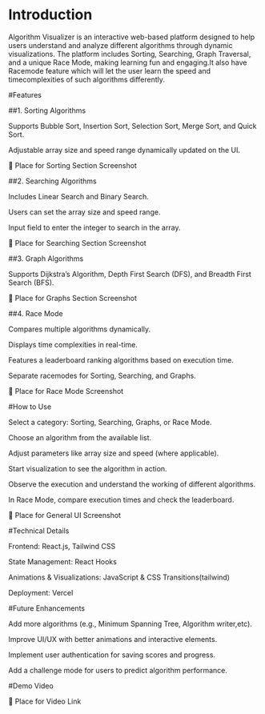 # Introduction

Algorithm Visualizer is an interactive web-based platform designed to help users understand and analyze different algorithms through dynamic visualizations.
The platform includes Sorting, Searching, Graph Traversal, and a unique Race Mode, making learning fun and engaging.It also have Racemode feature which will
let the user learn the speed and timecomplexities of such algorithms differently.

#Features

##1. Sorting Algorithms

Supports Bubble Sort, Insertion Sort, Selection Sort, Merge Sort, and Quick Sort.

Adjustable array size and speed range dynamically updated on the UI.

📌 Place for Sorting Section Screenshot

##2. Searching Algorithms

Includes Linear Search and Binary Search.

Users can set the array size and speed range.

Input field to enter the integer to search in the array.

📌 Place for Searching Section Screenshot

##3. Graph Algorithms

Supports Dijkstra’s Algorithm, Depth First Search (DFS), and Breadth First Search (BFS).

📌 Place for Graphs Section Screenshot

##4. Race Mode

Compares multiple algorithms dynamically.

Displays time complexities in real-time.

Features a leaderboard ranking algorithms based on execution time.

Separate racemodes for Sorting, Searching, and Graphs.

📌 Place for Race Mode Screenshot

#How to Use

Select a category: Sorting, Searching, Graphs, or Race Mode.

Choose an algorithm from the available list.

Adjust parameters like array size and speed (where applicable).

Start visualization to see the algorithm in action.

Observe the execution and understand the working of different algorithms.

In Race Mode, compare execution times and check the leaderboard.

📌 Place for General UI Screenshot

#Technical Details

Frontend: React.js, Tailwind CSS

State Management: React Hooks

Animations & Visualizations: JavaScript & CSS Transitions(tailwind)

Deployment: Vercel

#Future Enhancements

Add more algorithms (e.g., Minimum Spanning Tree, Algorithm writer,etc).

Improve UI/UX with better animations and interactive elements.

Implement user authentication for saving scores and progress.

Add a challenge mode for users to predict algorithm performance.

#Demo Video

📌 Place for Video Link

